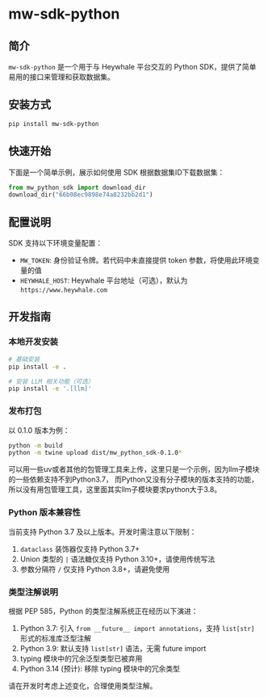 # mw-sdk-python

## 简介
`mw-sdk-python` 是一个用于与 Heywhale 平台交互的 Python SDK，提供了简单易用的接口来管理和获取数据集。

## 安装方式

```bash
pip install mw-sdk-python
```

## 快速开始

下面是一个简单示例，展示如何使用 SDK 根据数据集ID下载数据集：

```python
from mw_python_sdk import download_dir
download_dir("66b08ec9898e74a8232bb2d1")
```

## 配置说明

SDK 支持以下环境变量配置：

- `MW_TOKEN`: 身份验证令牌。若代码中未直接提供 token 参数，将使用此环境变量的值
- `HEYWHALE_HOST`: Heywhale 平台地址（可选），默认为 `https://www.heywhale.com`

## 开发指南

### 本地开发安装

```bash
# 基础安装
pip install -e .

# 安装 LLM 相关功能（可选）
pip install -e '.[llm]'
```

### 发布打包

以 0.1.0 版本为例：

```bash
python -m build
python -m twine upload dist/mw_python_sdk-0.1.0*
```
可以用一些uv或者其他的包管理工具来上传，这里只是一个示例，因为llm子模块的一些依赖支持不到Python3.7，
而Python又没有分子模块的版本支持的功能，所以没有用包管理工具，这里面其实llm子模块要求python大于3.8。

### Python 版本兼容性

当前支持 Python 3.7 及以上版本。开发时需注意以下限制：

1. `dataclass` 装饰器仅支持 Python 3.7+
2. Union 类型的 `|` 语法糖仅支持 Python 3.10+，请使用传统写法
3. 参数分隔符 `/` 仅支持 Python 3.8+，请避免使用

### 类型注解说明

根据 PEP 585，Python 的类型注解系统正在经历以下演进：

1. Python 3.7: 引入 `from __future__ import annotations`，支持 `list[str]` 形式的标准库泛型注解
2. Python 3.9: 默认支持 `list[str]` 语法，无需 future import
3. typing 模块中的冗余泛型类型已被弃用
4. Python 3.14 (预计): 移除 typing 模块中的冗余类型

请在开发时考虑上述变化，合理使用类型注解。
